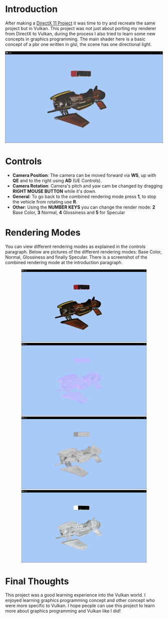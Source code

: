 # Introduction
 
After making a [DirectX 11 Project](https://github.com/Woestijnbok/DirectX-11) it was time to try and recreate the same project but in Vulkan.
This project was not just about porting my renderer from DirectX to Vulkan, during the process I also tried to learn some new concepts in graphics programming.
The main shader here is a basic concept of a pbr one written in glsl, the scene has one directional light.

<div align="center">
  <img src="https://github.com/Woestijnbok/Vulkan/blob/main/Screenshots/Combined.jpg" width="auto" height="auto">
</div>

# Controls

- **Camera Position**: The camera can be moved forward via **WS**, up with **QE** and to the right using **AD** (UE Controls).
- **Camera Rotation**: Camera's pitch and yaw cam be changed by dragging **RIGHT MOUSE BUTTON** while it's down.
- **General**: To go back to the combined rendering mode press **1**, to stop the vehicle from rotating use **R**.
- **Other**: Using the **NUMBER KEYS** you can change the render mode: **2** Base Color, **3** Normal, **4** Glossiness and **5** for Specular

# Rendering Modes

You can view different rendering modes as explained in the controls paragraph.
Below are pictures of the different rendering modes: Base Color, Normal, Glossiness and finally Specular.
There is a screenshot of the combined rendering mode at the introduction paragraph.

<div align="center">
  <img src="https://github.com/Woestijnbok/Vulkan/blob/main/Screenshots/Base%20Color.jpg" width="400" height="auto">
 <img src="https://github.com/Woestijnbok/Vulkan/blob/main/Screenshots/Normal.jpg" width="400" height="auto">
</div>

<div align="center">
  <img src="https://github.com/Woestijnbok/Vulkan/blob/main/Screenshots/Glossiness.jpg" width="400" height="auto">
 <img src="https://github.com/Woestijnbok/Vulkan/blob/main/Screenshots/Specular.jpg" width="400" height="auto">
</div>

# Final Thoughts

This project was a good learning experience into the Vulkan world.
I enjoyed learning graphics programming concept and other concept who were more specific to Vulkan.
I hope people can use this project to learn more about graphics programming and Vulkan like I did!
